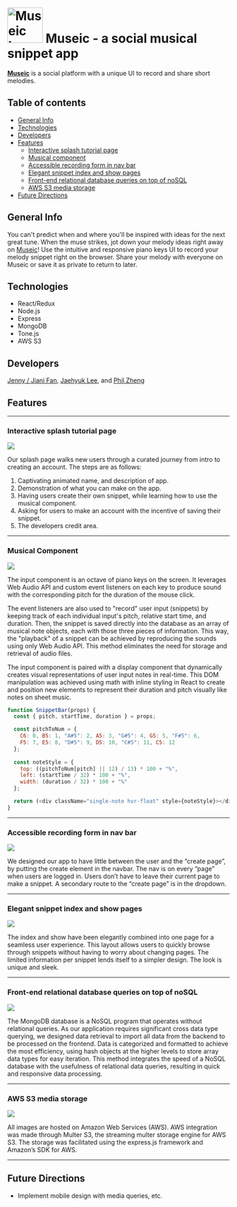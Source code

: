 # <a href="https://museic-demo.herokuapp.com/"><img src="./frontend/public/assets/favicon.png" alt="Museic Logo" title="Go to Museic" height="80"></a> Museic - a social musical snippet app
**[Museic](https://museic-demo.herokuapp.com/ "Go to Museic")** is a social platform with a unique UI to record and share short melodies.

## Table of contents
* [General Info](#general-info)
* [Technologies](#technologies)
* [Developers](#developers)
* [Features](#features)
  * [Interactive splash tutorial page](#interactive-splash-tutorial-page)
  * [Musical component](#musical-component)
  * [Accessible recording form in nav bar](#accessible-recording-form-in-nav-bar)
  * [Elegant snippet index and show pages](#elegant-snippet-index-and-show-pages)
  * [Front-end relational database queries on top of noSQL](#front-end-relational-database-queries-on-top-of-noSQL)
  * [AWS S3 media storage](#AWS-S3-media-storage)
* [Future Directions](#future-directions)

## General Info
You can't predict when and where you'll be inspired with ideas for the next great tune. When the muse strikes, jot down your melody ideas right away on [Museic](https://museic-demo.herokuapp.com/ "Go to Museic")! Use the intuitive and responsive piano keys UI to record your melody snippet right on the browser. Share your melody with everyone on Museic or save it as private to return to later.

## Technologies
* React/Redux
* Node.js
* Express
* MongoDB
* Tone.js
* AWS S3

## Developers
[Jenny / Jiani Fan](https://github.com/blueberry-hamster "Visit Jenny's GitHub"), [Jaehyuk Lee](https://github.com/jhlumd "Visit Jaehyuk's GitHub"), and [Phil Zheng](https://github.com/Phil-1041 "Visit Phil's GitHub")

## Features

---

### Interactive splash tutorial page
![](demo/museic_splash.gif)

Our splash page walks new users through a curated journey from intro to creating an account. 
The steps are as follows:
1. Captivating animated name, and description of app.
2. Demonstration of what you can make on the app.
3. Having users create their own snippet, while learning how to use the musical component.
4. Asking for users to make an account with the incentive of saving their snippet.
5. The developers credit area.

---

### Musical Component
![](demo/museic_piano.png)

The input component is an octave of piano keys on the screen. It leverages Web Audio API and custom event listeners on each key to produce sound with the corresponding pitch for the duration of the mouse click.

The event listeners are also used to "record" user input (snippets) by keeping track of each individual input's pitch, relative start time, and duration. Then, the snippet is saved directly into the database as an array of musical note objects, each with those three pieces of information. This way, the "playback" of a snippet can be achieved by reproducing the sounds using only Web Audio API. This method eliminates the need for storage and retrieval of audio files.

The input component is paired with a display component that dynamically creates  visual representations of user input notes in real-time. This DOM manipulation was achieved using math with inline styling in React to create and position new elements to represent their duration and pitch visually like notes on sheet music.

```javascript
function SnippetBar(props) {
  const { pitch, startTime, duration } = props;

  const pitchToNum = {
    C6: 0, B5: 1, "A#5": 2, A5: 3, "G#5": 4, G5: 5, "F#5": 6,
    F5: 7, E5: 8, "D#5": 9, D5: 10, "C#5": 11, C5: 12
  };
  
  const noteStyle = {
    top: ((pitchToNum[pitch] || 12) / 13) * 100 + "%",
    left: (startTime / 32) * 100 + "%",
    width: (duration / 32) * 100 + "%"
  };

  return (<div className="single-note hvr-float" style={noteStyle}></div>);
}
```

---

### Accessible recording form in nav bar
![](demo/museic_music.gif)

We designed our app to have little between the user and the “create page”, by putting the create element in the navbar.
The nav is on every “page” when users are logged in.
Users don’t have to leave their current page to make a snippet.
A secondary route to the “create page” is in the dropdown.

---

### Elegant snippet index and show pages
![](demo/museic_index.gif)

The index and show have been elegantly combined into one page for a seamless user experience.
This layout allows users to quickly browse through snippets without having to worry about changing pages.
The limited information per snippet lends itself to a simpler design.
The look is unique and sleek.

---

### Front-end relational database queries on top of noSQL
![](demo/museic_search.gif)

The MongoDB database is a NoSQL program that operates without relational queries. As our application requires significant cross data type querying, we designed data retrieval to import all data from the backend to be processed on the frontend. Data is categorized and formatted to achieve the most efficiency, using hash objects at the higher levels to store array data types for easy iteration. This method integrates the speed of a NoSQL database with the usefulness of relational data queries, resulting in quick and responsive data processing.

---

### AWS S3 media storage
![](demo/museic_user_page.gif)

All images are hosted on Amazon Web Services (AWS). AWS integration was made through Multer S3, the streaming multer storage engine for AWS S3. The storage was facilitated using the express.js framework and Amazon’s SDK for AWS. 

---

## Future Directions
*  Implement mobile design with media queries, etc.

